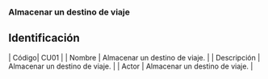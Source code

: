 ### Almacenar un destino de viaje
## Identificación

| Código| CU01 |
| Nombre | Almacenar un destino de viaje. | 
| Descripción | Almacenar un destino de viaje. | 
| Actor | Almacenar un destino de viaje. | 



